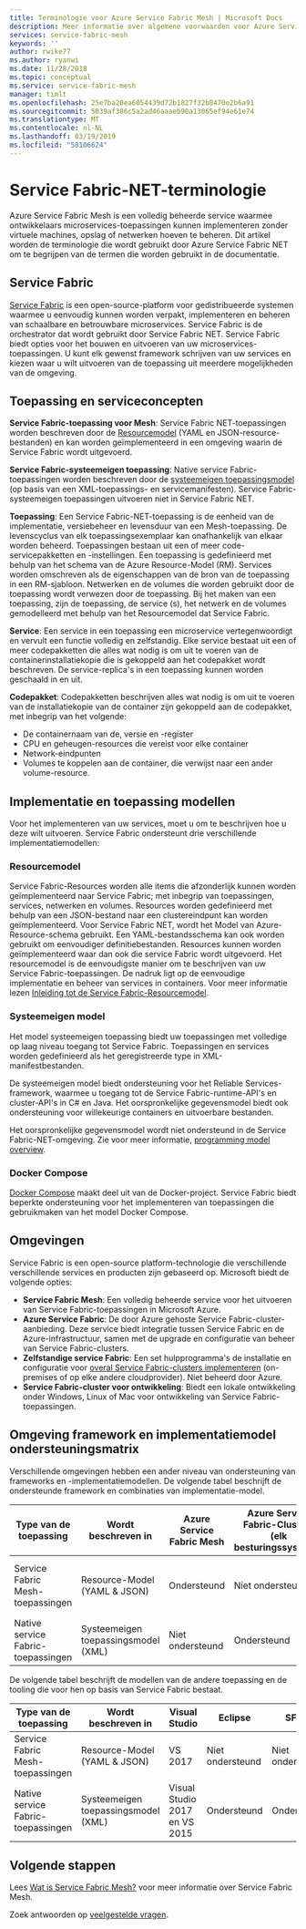 ```yaml
---
title: Terminologie voor Azure Service Fabric Mesh | Microsoft Docs
description: Meer informatie over algemene voorwaarden voor Azure Service Fabric NET.
services: service-fabric-mesh
keywords: ''
author: rwike77
ms.author: ryanwi
ms.date: 11/28/2018
ms.topic: conceptual
ms.service: service-fabric-mesh
manager: timlt
ms.openlocfilehash: 25e7ba20ea6054439d72b1827f32b8470e2b6a91
ms.sourcegitcommit: 5839af386c5a2ad46aaaeb90a13065ef94e61e74
ms.translationtype: MT
ms.contentlocale: nl-NL
ms.lasthandoff: 03/19/2019
ms.locfileid: "58106624"
---
```

# <a name="service-fabric-mesh-terminology"></a>Service Fabric-NET-terminologie

Azure Service Fabric Mesh is een volledig beheerde service waarmee ontwikkelaars microservices-toepassingen kunnen implementeren zonder virtuele machines, opslag of netwerken hoeven te beheren. Dit artikel worden de terminologie die wordt gebruikt door Azure Service Fabric NET om te begrijpen van de termen die worden gebruikt in de documentatie.

## <a name="service-fabric"></a>Service Fabric

[Service Fabric](/azure/service-fabric/) is een open-source-platform voor gedistribueerde systemen waarmee u eenvoudig kunnen worden verpakt, implementeren en beheren van schaalbare en betrouwbare microservices. Service Fabric is de orchestrator dat wordt gebruikt door Service Fabric NET. Service Fabric biedt opties voor het bouwen en uitvoeren van uw microservices-toepassingen. U kunt elk gewenst framework schrijven van uw services en kiezen waar u wilt uitvoeren van de toepassing uit meerdere mogelijkheden van de omgeving.

## <a name="application-and-service-concepts"></a>Toepassing en serviceconcepten

**Service Fabric-toepassing voor Mesh**: Service Fabric NET-toepassingen worden beschreven door de [Resourcemodel](/azure/service-fabric-mesh/service-fabric-mesh-service-fabric-resources) (YAML en JSON-resource-bestanden) en kan worden geïmplementeerd in een omgeving waarin de Service Fabric wordt uitgevoerd.

**Service Fabric-systeemeigen toepassing**: Native service Fabric-toepassingen worden beschreven door de [systeemeigen toepassingsmodel](/azure/service-fabric/service-fabric-application-model) (op basis van een XML-toepassings- en servicemanifesten).  Service Fabric-systeemeigen toepassingen uitvoeren niet in Service Fabric NET.

**Toepassing**: Een Service Fabric-NET-toepassing is de eenheid van de implementatie, versiebeheer en levensduur van een Mesh-toepassing. De levenscyclus van elk toepassingsexemplaar kan onafhankelijk van elkaar worden beheerd.  Toepassingen bestaan uit een of meer code-servicepakketten en -instellingen. Een toepassing is gedefinieerd met behulp van het schema van de Azure Resource-Model (RM).  Services worden omschreven als de eigenschappen van de bron van de toepassing in een RM-sjabloon.  Netwerken en de volumes die worden gebruikt door de toepassing wordt verwezen door de toepassing.  Bij het maken van een toepassing, zijn de toepassing, de service (s), het netwerk en de volumes gemodelleerd met behulp van het Resourcemodel dat Service Fabric.

**Service**: Een service in een toepassing een microservice vertegenwoordigt en vervult een functie volledig en zelfstandig. Elke service bestaat uit een of meer codepakketten die alles wat nodig is om uit te voeren van de containerinstallatiekopie die is gekoppeld aan het codepakket wordt beschreven.  De service-replica's in een toepassing kunnen worden geschaald in en uit.

**Codepakket**: Codepakketten beschrijven alles wat nodig is om uit te voeren van de installatiekopie van de container zijn gekoppeld aan de codepakket, met inbegrip van het volgende:

* De containernaam van de, versie en -register
* CPU en geheugen-resources die vereist voor elke container
* Network-eindpunten
* Volumes te koppelen aan de container, die verwijst naar een ander volume-resource.

## <a name="deployment-and-application-models"></a>Implementatie en toepassing modellen 

Voor het implementeren van uw services, moet u om te beschrijven hoe u deze wilt uitvoeren. Service Fabric ondersteunt drie verschillende implementatiemodellen:

### <a name="resource-model"></a>Resourcemodel
Service Fabric-Resources worden alle items die afzonderlijk kunnen worden geïmplementeerd naar Service Fabric; met inbegrip van toepassingen, services, netwerken en volumes. Resources worden gedefinieerd met behulp van een JSON-bestand naar een clustereindpunt kan worden geïmplementeerd.  Voor Service Fabric NET, wordt het Model van Azure-Resource-schema gebruikt. Een YAML-bestandsschema kan ook worden gebruikt om eenvoudiger definitiebestanden. Resources kunnen worden geïmplementeerd waar dan ook die service Fabric wordt uitgevoerd. Het resourcemodel is de eenvoudigste manier om te beschrijven van uw Service Fabric-toepassingen. De nadruk ligt op de eenvoudige implementatie en beheer van services in containers. Voor meer informatie lezen [Inleiding tot de Service Fabric-Resourcemodel](/azure/service-fabric-mesh/service-fabric-mesh-service-fabric-resources).

### <a name="native-model"></a>Systeemeigen model
Het model systeemeigen toepassing biedt uw toepassingen met volledige op laag niveau toegang tot Service Fabric. Toepassingen en services worden gedefinieerd als het geregistreerde type in XML-manifestbestanden.

De systeemeigen model biedt ondersteuning voor het Reliable Services-framework, waarmee u toegang tot de Service Fabric-runtime-API's en cluster-API's in C# en Java. Het oorspronkelijke gegevensmodel biedt ook ondersteuning voor willekeurige containers en uitvoerbare bestanden.

Het oorspronkelijke gegevensmodel wordt niet ondersteund in de Service Fabric-NET-omgeving.  Zie voor meer informatie, [programming model overview](/azure/service-fabric/service-fabric-choose-framework).

### <a name="docker-compose"></a>Docker Compose 
[Docker Compose](https://docs.docker.com/compose/) maakt deel uit van de Docker-project. Service Fabric biedt beperkte ondersteuning voor het implementeren van toepassingen die gebruikmaken van het model Docker Compose.

## <a name="environments"></a>Omgevingen

Service Fabric is een open-source platform-technologie die verschillende verschillende services en producten zijn gebaseerd op. Microsoft biedt de volgende opties:

 - **Service Fabric Mesh**: Een volledig beheerde service voor het uitvoeren van Service Fabric-toepassingen in Microsoft Azure.
 - **Azure Service Fabric**: De door Azure gehoste Service Fabric-cluster-aanbieding. Deze service biedt integratie tussen Service Fabric en de Azure-infrastructuur, samen met de upgrade en configuratie van beheer van Service Fabric-clusters.
 - **Zelfstandige service Fabric**: Een set hulpprogramma's de installatie en configuratie voor [overal Service Fabric-clusters implementeren](/azure/service-fabric/service-fabric-deploy-anywhere) (on-premises of op elke andere cloudprovider). Niet beheerd door Azure.
 - **Service Fabric-cluster voor ontwikkeling**: Biedt een lokale ontwikkeling onder Windows, Linux of Mac voor ontwikkeling van Service Fabric-toepassingen.

## <a name="environment-framework-and-deployment-model-support-matrix"></a>Omgeving framework en implementatiemodel ondersteuningsmatrix
Verschillende omgevingen hebben een ander niveau van ondersteuning van frameworks en -implementatiemodellen. De volgende tabel beschrijft de ondersteunde framework en combinaties van implementatie-model.

| Type van de toepassing | Wordt beschreven in | Azure Service Fabric Mesh | Azure Service Fabric-Clusters (elk besturingssysteem)| Lokale cluster | Zelfstandig cluster |
|---|---|---|---|---|---|
| Service Fabric Mesh-toepassingen | Resource-Model (YAML & JSON) | Ondersteund |Niet ondersteund | Windows - ondersteund, Linux en Mac-niet ondersteund | Windows-niet ondersteund |
|Native service Fabric-toepassingen | Systeemeigen toepassingsmodel (XML) | Niet ondersteund| Ondersteund|Ondersteund|Windows: ondersteund|

De volgende tabel beschrijft de modellen van de andere toepassing en de tooling die voor hen op basis van Service Fabric bestaat.

| Type van de toepassing | Wordt beschreven in | Visual Studio | Eclipse | SFCTL | AZ CLI | PowerShell|
|---|---|---|---|---|---|---|
| Service Fabric Mesh-toepassingen | Resource-Model (YAML & JSON) | VS 2017 |Niet ondersteund |Niet ondersteund | Ondersteund - alleen Mesh-omgeving | Niet ondersteund|
|Native service Fabric-toepassingen | Systeemeigen toepassingsmodel (XML) | Visual Studio 2017 en VS 2015| Ondersteund|Ondersteund|Ondersteund|Ondersteund|

## <a name="next-steps"></a>Volgende stappen

Lees [Wat is Service Fabric Mesh?](service-fabric-mesh-overview.md) voor meer informatie over Service Fabric Mesh.

Zoek antwoorden op [veelgestelde vragen](service-fabric-mesh-faq.md).
